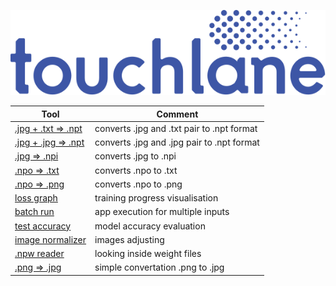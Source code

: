 ![LOGO](https://github.com/touchlane/NetapixTools/blob/master/Assets/logo.svg)

| Tool | Comment |
| ------------- | ------------- |
| [.jpg + .txt => .npt](https://github.com/touchlane/NetapixTools/tree/jpg_and_txt_to_npt) | converts .jpg and .txt pair to .npt format |
| [.jpg + .jpg => .npt](https://github.com/touchlane/NetapixTools/tree/jpg_and_jpg_to_npt) | converts .jpg and .jpg pair to .npt format |
| [.jpg => .npi](https://github.com/touchlane/NetapixTools/tree/jpg_to_npi) | converts .jpg to .npi |
| [.npo => .txt](https://github.com/touchlane/NetapixTools/tree/npo_to_txt) | converts .npo to .txt |
| [.npo => .png](https://github.com/touchlane/NetapixTools/tree/npo_to_png) | converts .npo to .png |
| [loss graph](https://github.com/touchlane/NetapixTools/tree/loss_graph) | training progress visualisation |
| [batch run](https://github.com/touchlane/NetapixTools/tree/batch_run_script) | app execution for multiple inputs |
| [test accuracy](https://github.com/touchlane/NetapixTools/tree/accuracy_script) | model accuracy evaluation |
| [image normalizer](https://github.com/touchlane/NetapixTools/tree/image_normalizer) | images adjusting |
| [.npw reader](https://github.com/touchlane/NetapixTools/tree/npw_interpreter) | looking inside weight files  |
| [.png => .jpg](https://github.com/touchlane/NetapixTools/tree/png_to_jpg) | simple convertation .png to .jpg |
